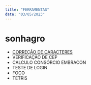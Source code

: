 ```yaml
---
title: "FERRAMENTAS"
date: "03/05/2023"
---
```


# sonhagro
- [CORREÇÃO DE CARACTERES](.\CORRIGE)
- VERIFICAÇÃO DE CEP
- CALCULO CONSÓRCIO EMBRACON
- TESTE DE LOGIN
- FOCO
- TETRIS